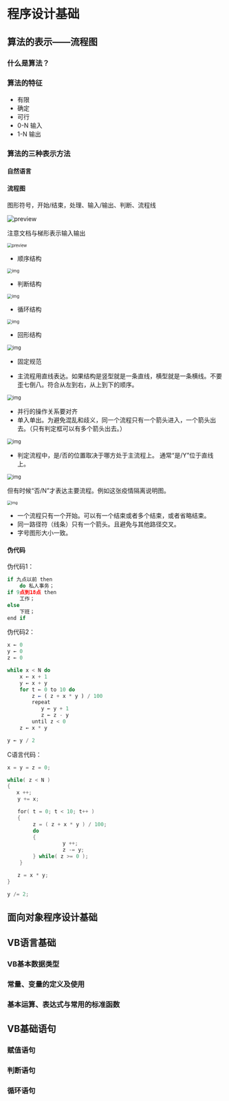 # 程序设计基础
## 算法的表示——流程图

### 什么是算法？
### 算法的特征
- 有限
- 确定
- 可行
- 0-N 输入
- 1-N 输出
### 算法的三种表示方法

#### 自然语言
#### 流程图

图形符号，开始/结束，处理、输入/输出、判断、流程线

![preview](/image/v2-21b66fbe1ce57355d97fd63638713fa5_r.jpg)

注意文档与梯形表示输入输出

<img src="/image/v2-a2c8183856100cda6bfc5e33e3a7917c_r.jpg" alt="preview" style="zoom:67%;" />

- 顺序结构

<img src="/image/v2-59b3b0e18eb0f6838e41c0a556eee072_1440w.jpg" alt="img" style="zoom:70%;" />

- 判断结构

<img src="/image/v2-59872aed21cb4f2f0f24b052841d65b1_1440w.jpg" alt="img" style="zoom:70%;" />

- 循环结构

<img src="/image/v2-f19bab37d5852c276825cce9bc66c3ab_1440w.jpg" alt="img" style="zoom:70%;" />

- 回形结构

<img src="/image/v2-f8b722d40ad76023594fab73d9fec7bd_1440w.jpg" alt="img" style="zoom: 80%;" />

- 固定规范

* 主流程用直线表达。如果结构是竖型就是一条直线，横型就是一条横线。不要歪七倒八。符合从左到右，从上到下的顺序。

<img src="/image/v2-f25ac119b49522a4ec299df47beecab8_1440w.jpg" alt="img" style="zoom: 80%;" />

* 并行的操作关系要对齐
* 单入单出。为避免混乱和歧义，同一个流程只有一个箭头进入，一个箭头出去。（只有判定框可以有多个箭头出去。）

<img src="/image/v2-02aea2326cc54e2b819121c2891511a7_1440w.jpg" alt="img" style="zoom: 80%;" />

* 判定流程中，是/否的位置取决于哪方处于主流程上。
通常“是/Y”位于直线上。
<img src="/image/v2-8d4fb1233b7f55d9d9e5fef32e1e5ca4_1440w.jpg" alt="img" style="zoom:80%;" />

但有时候“否/N”才表达主要流程。例如这张疫情隔离说明图。

<img src="/image/v2-248766f2d207dbdcffe81661e72feb51_1440w.jpg" alt="img" style="zoom: 60%;" />


* 一个流程只有一个开始。可以有一个结束或者多个结束，或者省略结束。
* 同一路径符（线条）只有一个箭头。且避免与其他路径交叉。
* 字号图形大小一致。



#### 伪代码
伪代码1：
```javascript
if 九点以前 then
    do 私人事务；
if 9点到18点 then
    工作；
else
    下班；
end if
```
伪代码2：
```javascript
x ← 0
y ← 0
z ← 0

while x < N do 
    x ← x + 1
    y ← x + y
    for t ← 0 to 10 do 
        z ← ( z + x * y ) / 100
        repeat
           y ← y + 1
           z ← z - y
        until z < 0
    z ← x * y

y ← y / 2
```
C语言代码：
```c
x = y = z = 0;

while( z < N )
{
   x ++;
　　y += x;

　　for( t = 0; t < 10; t++ )
　　{
　　     z = ( z + x * y ) / 100;
　　     do 
　　     {
			      y ++;
			      z -= y;
　　     } while( z >= 0 );
    }

　　z = x * y;
}

y /= 2;
```



## 面向对象程序设计基础

## VB语言基础
### VB基本数据类型
### 常量、变量的定义及使用
### 基本运算、表达式与常用的标准函数

## VB基础语句

### 赋值语句
### 判断语句
### 循环语句